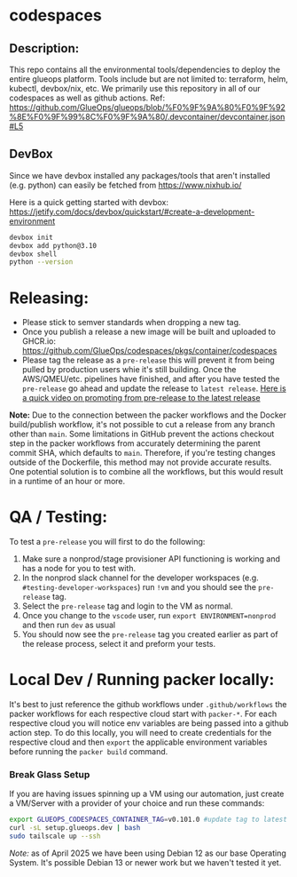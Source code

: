 # codespaces

## Description: 

This repo contains all the environmental tools/dependencies to deploy the entire glueops platform. Tools include but are not limited to: terraform, helm, kubectl, devbox/nix, etc. We primarily use this repository in all of our codespaces as well as github actions. Ref: https://github.com/GlueOps/glueops/blob/%F0%9F%9A%80%F0%9F%92%8E%F0%9F%99%8C%F0%9F%9A%80/.devcontainer/devcontainer.json#L5

## DevBox

Since we have devbox installed any packages/tools that aren't installed (e.g. python) can easily be fetched from https://www.nixhub.io/

Here is a quick getting started with devbox: https://jetify.com/docs/devbox/quickstart/#create-a-development-environment

```bash
devbox init
devbox add python@3.10
devbox shell
python --version
```

# Releasing:
- Please stick to semver standards when dropping a new tag.
- Once you publish a release a new image will be built and uploaded to GHCR.io: https://github.com/GlueOps/codespaces/pkgs/container/codespaces
- Please tag the release as a `pre-release` this will prevent it from being pulled by production users whie it's still building. Once the AWS/QMEU/etc. pipelines have finished, and after you have tested the `pre-release` go ahead and update the release to `latest release`. [Here is a quick video on promoting from pre-release to the latest release](https://github.com/user-attachments/assets/e94b4b34-9aa7-4440-a3d7-8c49cf32f2ea)



**Note:** Due to the connection between the packer workflows and the Docker build/publish workflow, it's not possible to cut a release from any branch other than `main`. Some limitations in GitHub prevent the actions checkout step in the packer workflows from accurately determining the parent commit SHA, which defaults to `main`. Therefore, if you're testing changes outside of the Dockerfile, this method may not provide accurate results. One potential solution is to combine all the workflows, but this would result in a runtime of an hour or more.


# QA / Testing:

To test a `pre-release` you will first to do the following:
1) Make sure a nonprod/stage provisioner API functioning is working and has a node for you to test with.
2) In the nonprod slack channel for the developer workspaces (e.g. `#testing-developer-workspaces`) run `!vm` and you should see the `pre-release` tag.
3) Select the `pre-release` tag and login to the VM as normal.
4) Once you change to the `vscode` user, run `export ENVIRONMENT=nonprod` and then run `dev` as usual
5) You should now see the `pre-release` tag you created earlier as part of the release process, select it and preform your tests.


# Local Dev / Running packer locally:

It's best to just reference the github workflows under `.github/workflows` the packer workflows for each respective cloud start with `packer-*`. For each respective cloud you will notice env variables are being passed into a github action step. To do this locally, you will need to create credentials for the respective cloud and then `export` the applicable environment variables before running the `packer build` command.

### Break Glass Setup

If you are having issues spinning up a VM using our automation, just create a VM/Server with a provider of your choice and run these commands:

```bash
export GLUEOPS_CODESPACES_CONTAINER_TAG=v0.101.0 #update tag to latest version found here: https://github.com/GlueOps/codespaces/releases
curl -sL setup.glueops.dev | bash
sudo tailscale up --ssh
```

_Note:_ as of April 2025 we have been using Debian 12 as our base Operating System. It's possible Debian 13 or newer work but we haven't tested it yet.


